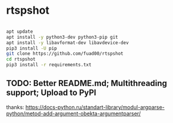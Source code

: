 # rtspshot

```sh

apt update
apt install -y python3-dev python3-pip git
apt install -y libavformat-dev libavdevice-dev
pip3 install -U pip 
git clone https://github.com/fuad00/rtspshot
cd rtspshot
pip3 install -r requirements.txt
```

## TODO: Better README.md; Multithreading support; Upload to PyPI


thanks: https://docs-python.ru/standart-library/modul-argparse-python/metod-add-argument-obekta-argumentparser/
